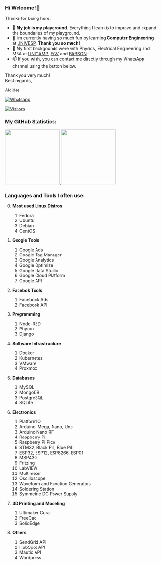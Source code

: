### Hi Welcome! 👋

Thanks for being here.

- :basketball: **My job is my playground**. Everything I learn is to improve and expand the boundaries of my playground.
- 🌱 I’m currently having so much fun by learning **Computer Engineering** at [UNIVESP](https://univesp.br). **Thank you so much!**
- :evergreen_tree: My first backgounds were with Physics, Electrical Engineering and MBA at [UNICAMP](https://www.unicamp.br), [FGV](https://fgv.br) and [BABSON](https://babson.edu).
- 📫 If you wish, you can contact me directly through my WhatsApp channel using the button below.

Thank you very much!<br />
Best regards,

Alcides

[![Whatsapp](https://img.shields.io/badge/WhatsApp-25D366?style=for-the-badge&logo=whatsapp&logoColor=white)](https://wa.me/5519992407898)

[![Visitors](https://visitor-badge.glitch.me/badge?page_id=acremonezi.visitor-badge)](https://github.com/acremonezi)

### My GitHub Statistics:
<div>
     <a href="https://github.com/acremonezi">
         <img height="180em" src="https://github-readme-stats.vercel.app/api?username=acremonezi&show_icons=true&include_all_commits=true&count_private=true"/>
         <img height="180em" src="https://github-readme-stats.vercel.app/api/top-langs/?username=acremonezi&layout=compact&langs_count=10"/>
     </a>
</div>

### Languages and Tools I often use:

0. **Most used Linux Distros**
     1. Fedora
     2. Ubuntu
     3. Debian
     4. CentOS

1. **Google Tools**
     1. Google Ads
     2. Google Tag Manager
     3. Google Analytics
     4. Google Optimize
     5. Google Data Studio
     6. Google Cloud Platform
     7. Google API

2. **Facebok Tools**
     1. Facebook Ads
     2. Facebook API 

3. **Programming**
     1.  Node-RED
     2.  Phyton
     3.  Django

4. **Software Infrastructure**
     1.  Docker
     2.  Kubernetes
     3.  VMware
     4.  Proxmox

5. **Databases**
     1. MySQL
     2. MongoDB
     3. PostgreSQL
     4. SQLite
 
6. **Electronics**
     1. PlatformIO
     2. Arduino, Mega, Nano, Uno
     3. Arduino Nano RF
     4. Raspberry Pi
     5. Raspberry Pi Pico
     6. STM32, Black Pill, Blue Pill
     7. ESP32, ESP12, ESP8266. ESP01
     8. MSP430
     9. Fritzing
     10. LabVIEW
     11. Multimeter
     12. Oscilloscope
     13. Waveform and Function Generators
     14. Soldering Station
     15. Symmetric DC Power Supply

7. **3D Printing and Modeling**
     1. Ultimaker Cura
     2. FreeCad
     3. SolidEdge
 
8. **Others**
     1. SendGrid API
     2. HubSpot API
     3. Mautic API
     4. Wordpress
